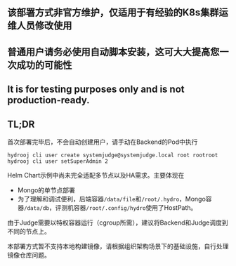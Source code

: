 ## 该部署方式非官方维护，仅适用于有经验的K8s集群运维人员修改使用
## 普通用户请务必使用自动脚本安装，这可大大提高您一次成功的可能性

## It is for testing purposes only and is not production-ready.
## TL;DR

首次部署完毕后，不会自动创建用户，请手动在Backend的Pod中执行

```
hydrooj cli user create systemjudge@systemjudge.local root rootroot
hydrooj cli user setSuperAdmin 2
```

Helm Chart示例中尚未完全适配多节点以及HA需求。主要体现在
- Mongo的单节点部署
- 为了理解和调试便利，后端容器`/data/file`和`/root/.hydro`，Mongo容器`/data/db`，评测机容器`/root/.config/hydro`使用了HostPath。


由于Judge需要以特权容器运行（cgroup所需），建议将Backend和Judge调度到不同的节点上。

本部署方式暂不支持本地构建镜像，请根据组织架构场景下的基础设施，自行处理镜像仓库问题。

